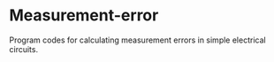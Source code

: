 # Measurement-error
Program codes for calculating measurement errors in simple electrical circuits.
